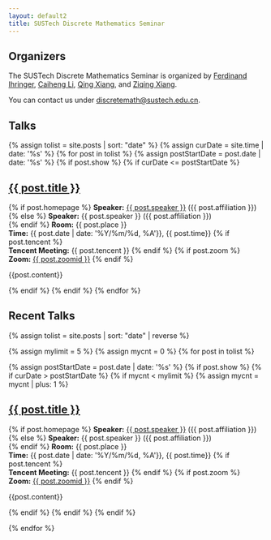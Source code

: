 ```yaml
---
layout: default2
title: SUSTech Discrete Mathematics Seminar
---
```


## Organizers

The SUSTech Discrete Mathematics Seminar is organized by [Ferdinand Ihringer](http://math.ihringer.org), [Caiheng Li](https://www.sustech.edu.cn/en/faculties/licaiheng.html), [Qing Xiang](https://www.sustech.edu.cn/en/faculties/xiangqing.html), and [Ziqing Xiang](http://www.ziqing.org).

You can contact us under [discretemath@sustech.edu.cn](mailto:discretemath@sustech.edu.cn).

## Talks

{% assign tolist = site.posts | sort: "date" %}
{% assign curDate = site.time | date: '%s' %}
{% for post in tolist %}
{% assign postStartDate = post.date | date: '%s' %}
{% if post.show %}
{% if curDate <= postStartDate %}
<article>

<h2><a href="{{ post.url }}">{{ post.title }}</a></h2>

<p class="view">
{% if post.homepage %}
<strong>Speaker:</strong>  <a href="{{post.homepage}}">{{ post.speaker }}</a> ({{ post.affiliation }})<br>
{% else %}
<strong>Speaker:</strong>  {{ post.speaker }} ({{ post.affiliation }})<br>
{% endif %}
<strong>Room:</strong>  {{ post.place }}<br>
<strong>Time:</strong>  {{ post.date | date: '%Y/%m/%d, %A'}}, {{ post.time}}
{% if post.tencent %}
<br>
<strong>Tencent Meeting:</strong>  {{ post.tencent }}
{% endif %}
{% if post.zoom %}
<br>
<strong>Zoom:</strong>  <a href="https://us06web.zoom.us/j/{{post.zoomid}}">{{ post.zoomid }}</a>
{% endif %}
</p>

{{post.content}}

</article>
{% endif %}
{% endif %}
{% endfor %}

## Recent Talks

{% assign tolist = site.posts | sort: "date" | reverse %}

{% assign mylimit = 5 %}
{% assign mycnt = 0 %}
{% for post in tolist %}

{% assign postStartDate = post.date | date: '%s' %}
{% if post.show %}
{% if curDate > postStartDate %}
{% if mycnt < mylimit %}
{% assign mycnt = mycnt | plus: 1 %}


<article>

<h2><a href="{{ post.url }}">{{ post.title }}</a></h2>

<p class="view">
{% if post.homepage %}
<strong>Speaker:</strong>  <a href="{{post.homepage}}">{{ post.speaker }}</a> ({{ post.affiliation }})<br>
{% else %}
<strong>Speaker:</strong>  {{ post.speaker }} ({{ post.affiliation }})<br>
{% endif %}
<strong>Room:</strong>  {{ post.place }}<br>
<strong>Time:</strong>  {{ post.date | date: '%Y/%m/%d, %A'}}, {{ post.time}}
{% if post.tencent %}
<br>
<strong>Tencent Meeting:</strong>  {{ post.tencent }}
{% endif %}
{% if post.zoom %}
<br>
<strong>Zoom:</strong>  <a href="https://us06web.zoom.us/j/{{post.zoomid}}">{{ post.zoomid }}</a>
{% endif %}
</p>

{{post.content}}

</article>

{% endif %}
{% endif %}
{% endif %}

{% endfor %}


